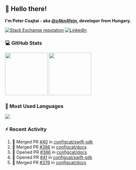 ## 👋 Hello there!

**I'm Peter Csajtai - aka [@z4kn4fein](https://github.com/z4kn4fein), developer from Hungary.**

[![Stack Exchange reputation](https://img.shields.io/stackexchange/stackoverflow/r/8700582?color=orange&label=reputation&logo=stackoverflow&style=for-the-badge)](https://stackoverflow.com/users/8700582)
[![LinkedIn](https://img.shields.io/badge/linkedin-%230077B5.svg?style=for-the-badge&logo=linkedin&logoColor=white)](https://www.linkedin.com/in/csajtai-p%C3%A9ter-45395341/)

### 💻 GitHub Stats

<div>
  <img height="140px" src="https://github-readme-stats-pcsajtai.vercel.app/api?username=z4kn4fein&show_icons=true&hide_border=true&count_private=true&custom_title=Stats&theme=dracula&line_height=24&hide_title=true">
  <img height="140px" src="https://streak-stats.demolab.com?user=z4kn4fein&theme=dracula&hide_border=true">
  
</div>

### :toolbox: Most Used Languages

<img src="https://github-readme-stats-pcsajtai.vercel.app/api/top-langs/?username=z4kn4fein&theme=dracula&hide_border=true&layout=compact&langs_count=8&hide_title=true">

### :zap: Recent Activity

<!--START_SECTION:activity-->
1. 🎉 Merged PR [#40](https://github.com/configcat/swift-sdk/pull/40) in [configcat/swift-sdk](https://github.com/configcat/swift-sdk)
2. 🎉 Merged PR [#386](https://github.com/configcat/docs/pull/386) in [configcat/docs](https://github.com/configcat/docs)
3. 💪 Opened PR [#386](https://github.com/configcat/docs/pull/386) in [configcat/docs](https://github.com/configcat/docs)
4. 💪 Opened PR [#41](https://github.com/configcat/swift-sdk/pull/41) in [configcat/swift-sdk](https://github.com/configcat/swift-sdk)
5. 🎉 Merged PR [#376](https://github.com/configcat/docs/pull/376) in [configcat/docs](https://github.com/configcat/docs)
<!--END_SECTION:activity-->
